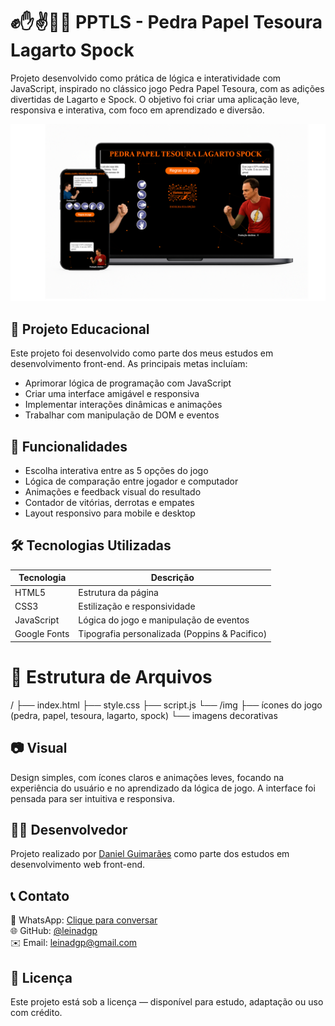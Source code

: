 # ✊✋✌️🦎🖖 PPTLS - Pedra Papel Tesoura Lagarto Spock

Projeto desenvolvido como prática de lógica e interatividade com JavaScript, inspirado no clássico jogo Pedra Papel Tesoura, com as adições divertidas de Lagarto e Spock. O objetivo foi criar uma aplicação leve, responsiva e interativa, com foco em aprendizado e diversão.

  ![Descrição da Imagem](PPTLS.png)

## 💼 Projeto Educacional

Este projeto foi desenvolvido como parte dos meus estudos em desenvolvimento front-end. As principais metas incluíam:
- Aprimorar lógica de programação com JavaScript
- Criar uma interface amigável e responsiva
- Implementar interações dinâmicas e animações
- Trabalhar com manipulação de DOM e eventos

## 📌 Funcionalidades

- Escolha interativa entre as 5 opções do jogo
- Lógica de comparação entre jogador e computador
- Animações e feedback visual do resultado
- Contador de vitórias, derrotas e empates
- Layout responsivo para mobile e desktop

## 🛠️ Tecnologias Utilizadas

| Tecnologia      | Descrição                                      |
|------------------|------------------------------------------------|
| HTML5           | Estrutura da página                            |
| CSS3            | Estilização e responsividade                   |
| JavaScript      | Lógica do jogo e manipulação de eventos                   |
| Google Fonts    | Tipografia personalizada (Poppins & Pacifico)  |

# 📁 Estrutura de Arquivos
/ ├── index.html
  ├── style.css
  ├── script.js
  └── /img
       ├── ícones do jogo (pedra, papel, tesoura, lagarto, spock)
       └── imagens decorativas



## 📷 Visual

Design simples, com ícones claros e animações leves, focando na experiência do usuário e no aprendizado da lógica de jogo. A interface foi pensada para ser intuitiva e responsiva.

## 🧑‍💻 Desenvolvedor

Projeto realizado por [Daniel Guimarães](https://leinadgp.github.io/Portifolio-Daniel/) como parte dos estudos em desenvolvimento web front-end.

## 📞 Contato

📱 WhatsApp: [Clique para conversar](51995531047)  
🌐 GitHub: [@leinadgp](https://github.com/leinadgp)  
✉️ Email: leinadgp@gmail.com

## 📄 Licença

Este projeto está sob a licença — disponível para estudo, adaptação ou uso com crédito.
